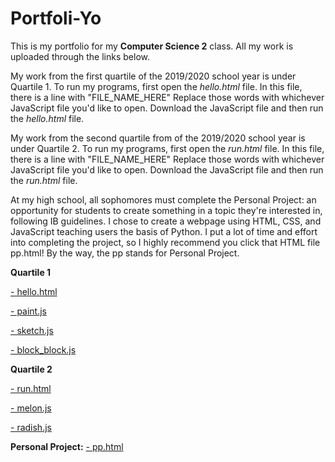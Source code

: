 # Portfoli-Yo
This is my portfolio for my **Computer Science 2** class. 
All my work is uploaded through the links below. 

My  work from the first quartile of the 2019/2020 school year is under Quartile 1.
To run my programs, first open the _hello.html_ file. 
In this file, there is a line with "FILE_NAME_HERE"
Replace those words with whichever JavaScript file you'd like to open.
Download the JavaScript file and then run the _hello.html_ file.

My work from the second quartile from of the 2019/2020 school year is under Quartile 2.
To run my programs, first open the _run.html_ file. 
In this file, there is a line with "FILE_NAME_HERE"
Replace those words with whichever JavaScript file you'd like to open.
Download the JavaScript file and then run the _run.html_ file. 

At my high school, all sophomores must complete the Personal Project: an opportunity for students to create something in a topic they're interested in, following IB guidelines. I chose to create a webpage using HTML, CSS, and JavaScript teaching users the basis of Python. I put a lot of time and effort into completing the project, so I highly recommend you click that HTML file pp.html! By the way, the pp stands for Personal Project.

**Quartile 1**

[- hello.html](https://github.com/chinceve000/Portfoli-Yo/blob/master/hello.html)

[- paint.js](https://github.com/chinceve000/Portfoli-Yo/blob/master/paint.js)

[- sketch.js](https://github.com/chinceve000/Portfoli-Yo/blob/master/sketch.js)

[- block_block.js](https://github.com/chinceve000/Portfoli-Yo/blob/master/block_block.js)

**Quartile 2**

[- run.html]()

[- melon.js]()

[- radish.js]()

**Personal Project:**
[- pp.html]()
